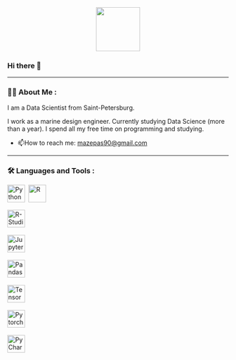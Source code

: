 <div id="header" align="center">
  <img src="https://media.giphy.com/media/cmCEsJZHYBPels360q/giphy.gif" width="100"/>
</div>

<div id="badges"  align="center">
  <a href="https://vk.com/mazepas">
    <img src="https://komarev.com/ghpvc/?username=Mazepov&style=flat-square&color=blue" alt=""/>
  </a>
</div>


### Hi there 👋

---
### :technologist: About Me :

I am a Data Scientist from Saint-Petersburg.

I work as a marine design engineer. 
Currently studying Data Science (more than a year). 
I spend all my free time on programming and studying.

- :mailbox:How to reach me: mazepas90@gmail.com


---

### :hammer_and_wrench: Languages and Tools :

<div>
  <img src="https://https://github.com/devicons/devicon/blob/master/icons/python/python-original.svg" title="Python" alt="Python" width="40" height="40"/>&nbsp;
   <img src="https://https://https://github.com/devicons/devicon/blob/master/icons/r/r-original.svg" title="R" alt="R" width="40" height="40"/>&nbsp;
  
   <img src="https://https://https://https://github.com/devicons/devicon/blob/master/icons/rstudio/rstudio-original.svg" title="R-Studio" alt="R-Studio" width="40" height="40"/>&nbsp;
  
   <img src="https://https://https://https://github.com/devicons/devicon/blob/master/icons/jupyter/jupyter-original.svg" title="Jupyter" alt="Jupyter" width="40" height="40"/>&nbsp;
  
   <img src="https://https://https://https://github.com/devicons/devicon/blob/master/icons/pandas/pandas-original.svg" title="Pandas" alt="Pandas" width="40" height="40"/>&nbsp;
  
   <img src="https://https://https://https://github.com/devicons/devicon/blob/master/icons/tensorflow/tensorflow-original.svg" title="TensorFlow" alt="TensorFlow" width="40" height="40"/>&nbsp;
  
   <img src="https://https://https://https://github.com/devicons/devicon/blob/master/icons/pytorch/pytorch-original.svg" title="Pytorch" alt="Pytorch" width="40" height="40"/>&nbsp;
  
   <img src="https://https://https://https://github.com/devicons/devicon/blob/master/icons/pycharm/pycharm-original.svg" title="PyCharm" alt="PyCharm" width="40" height="40"/>&nbsp;
  
</div>




<!--
**Mazepov/Mazepov** is a ✨ _special_ ✨ repository because its `README.md` (this file) appears on your GitHub profile.

Here are some ideas to get you started:

- 🔭 I’m currently working on ...
- 🌱 I’m currently learning ...
- 👯 I’m looking to collaborate on ...
- 🤔 I’m looking for help with ...
- 💬 Ask me about ...
- 📫 How to reach me: ...
- 😄 Pronouns: ...
- ⚡ Fun fact: ...
-->
